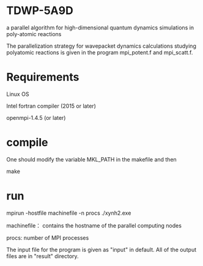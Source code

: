 # TDWP-5A9D
a parallel algorithm for high-dimensional quantum dynamics  simulations in poly-atomic reactions

The parallelization strategy for wavepacket dynamics calculations studying polyatomic reactions is given in the program mpi_potent.f and mpi_scatt.f.

# Requirements
Linux OS

Intel fortran compiler (2015 or later)

openmpi-1.4.5 (or later)


# compile
One should modify the variable MKL_PATH in the makefile and then

make

# run

mpirun -hostfile machinefile -n  procs  ./xynh2.exe

machinefile： contains the hostname of the parallel computing nodes

procs: number of MPI processes

The input file for the program is given as "input" in default.
All of the output files are in "result" directory.
